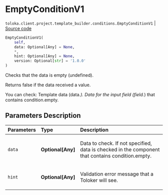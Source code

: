 # EmptyConditionV1
`toloka.client.project.template_builder.conditions.EmptyConditionV1` | [Source code](https://github.com/Toloka/toloka-kit/blob/v1.0.2/src/client/project/template_builder/conditions.py#L122)

```python
EmptyConditionV1(
    self,
    data: Optional[Any] = None,
    *,
    hint: Optional[Any] = None,
    version: Optional[str] = '1.0.0'
)
```

Checks that the data is empty (undefined).


Returns false if the data received a value.

You can check:
    Template data (data.*).
    Data for the input field (field.*) that contains condition.empty.

## Parameters Description

| Parameters | Type | Description |
| :----------| :----| :-----------|
`data`|**Optional\[Any\]**|<p>Data to check. If not specified, data is checked in the component that contains condition.empty.</p>
`hint`|**Optional\[Any\]**|<p>Validation error message that a Toloker will see.</p>
